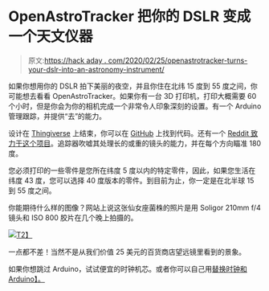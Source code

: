 # OpenAstroTracker 把你的 DSLR 变成一个天文仪器

> 原文:[https://hack aday . com/2020/02/25/openastrotracker-turns-your-dslr-into-an-astronomy-instrument/](https://hackaday.com/2020/02/25/openastrotracker-turns-your-dslr-into-an-astronomy-instrument/)

如果你想用你的 DSLR 拍下美丽的夜空，并且你住在北纬 15 度到 55 度之间，你可能想去看看 OpenAstroTracker。如果你有一台 3D 打印机，打印大概需要 60 个小时，但是你会为你的相机完成一个非常令人印象深刻的设置。有一个 Arduino 管理跟踪，并提供“去”的能力。

设计在 [Thingiverse](https://www.thingiverse.com/thing:4167783) 上结束，你可以在 [GitHub](https://github.com/OpenAstroTech/OpenAstroTracker) 上找到代码。还有一个 [Reddit 致力于这个项目](https://www.reddit.com/r/OpenAstroTech/)。追踪器吹嘘其处理长的或重的镜头的能力，并在每个方向瞄准 180 度。

您必须打印的一些零件是您所在纬度 5 度以内的特定零件，因此，如果您生活在纬度 43 度，您可以选择 40 度版本的零件。到目前为止，你一定是在北半球 15 到 55 度之间。

你能期待什么样的图像？网站上说这张仙女座菌株的照片是用 Soligor 210mm f/4 镜头和 ISO 800 胶片在几个晚上拍摄的。

[![](../Images/a25f77c8b8061296b97f975a6eaff6c6.png)T2】](https://hackaday.com/wp-content/uploads/2020/02/Andromeda-crop_mehrere_Nächte-1024x410-1.png)

一点都不差！当然不是从我们价值 25 美元的百货商店望远镜里看到的景象。

如果你想跳过 Arduino，试试便宜的时钟机芯。或者你可以自己用[替换时钟和 Arduino】。](https://hackaday.com/2016/12/15/build-this-barn-door-tracker-today-take-stunning-shots-of-the-galaxy-tonight/)